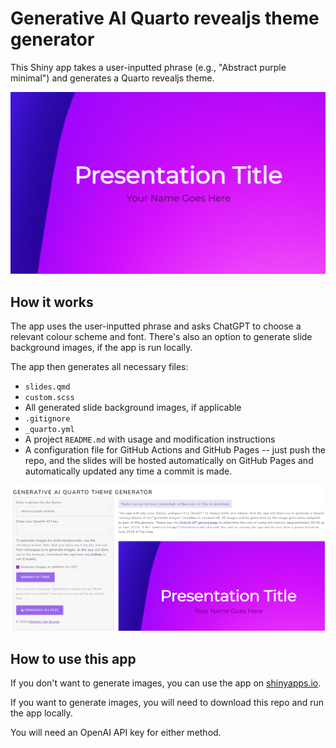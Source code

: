 # Generative AI Quarto revealjs theme generator

This Shiny app takes a user-inputted phrase (e.g., "Abstract purple minimal") and generates a Quarto revealjs theme. 

![](www/demo.png)

## How it works

The app uses the user-inputted phrase and asks ChatGPT to choose a relevant colour scheme and font. There's also an option to generate slide background images, if the app is run locally. 

The app then generates all necessary files: 

* `slides.qmd`
* `custom.scss`
* All generated slide background images, if applicable
* `.gitignore`
* `_quarto.yml`
* A project `README.md` with usage and modification instructions
* A configuration file for GitHub Actions and GitHub Pages -- just push the repo, and the slides will be hosted automatically on GitHub Pages and automatically updated any time a commit is made.

![](www/app_screenshot.png)

## How to use this app

If you don't want to generate images, you can use the app on [shinyapps.io](https://melissavanbussel.shinyapps.io/quarto_theme_generator/).

If you want to generate images, you will need to download this repo and run the app locally. 

You will need an OpenAI API key for either method. 